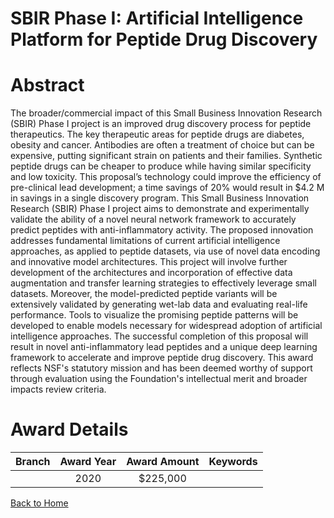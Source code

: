 
SBIR Phase I: Artificial Intelligence Platform for Peptide Drug Discovery
=========================================================================

# Abstract


The broader/commercial impact of this Small Business Innovation Research (SBIR) Phase I project is an improved drug discovery process for peptide therapeutics. The key therapeutic areas for peptide drugs are diabetes, obesity and cancer. Antibodies are often a treatment of choice but can be expensive, putting significant strain on patients and their families. Synthetic peptide drugs can be cheaper to produce while having similar specificity and low toxicity. This proposal’s technology could improve the efficiency of pre-clinical lead development; a time savings of 20% would result in $4.2 M in savings in a single discovery program. This Small Business Innovation Research (SBIR) Phase I project aims to demonstrate and experimentally validate the ability of a novel neural network framework to accurately predict peptides with anti-inflammatory activity. The proposed innovation addresses fundamental limitations of current artificial intelligence approaches, as applied to peptide datasets, via use of novel data encoding and innovative model architectures. This project will involve further development of the architectures and incorporation of effective data augmentation and transfer learning strategies to effectively leverage small datasets. Moreover, the model-predicted peptide variants will be extensively validated by generating wet-lab data and evaluating real-life performance. Tools to visualize the promising peptide patterns will be developed to enable models necessary for widespread adoption of artificial intelligence approaches. The successful completion of this proposal will result in novel anti-inflammatory lead peptides and a unique deep learning framework to accelerate and improve peptide drug discovery. This award reflects NSF's statutory mission and has been deemed worthy of support through evaluation using the Foundation's intellectual merit and broader impacts review criteria.  

# Award Details

|Branch|Award Year|Award Amount|Keywords|
| :---: | :---: | :---: | :---: |
||2020|$225,000||
  
  


[Back to Home](https://github.com/chrischow/dod_sbir_awards/JT/#616)